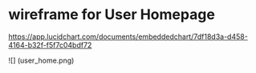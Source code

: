 # wireframe for User Homepage

https://app.lucidchart.com/documents/embeddedchart/7df18d3a-d458-4164-b32f-f5f7c04bdf72

![] (user_home.png)